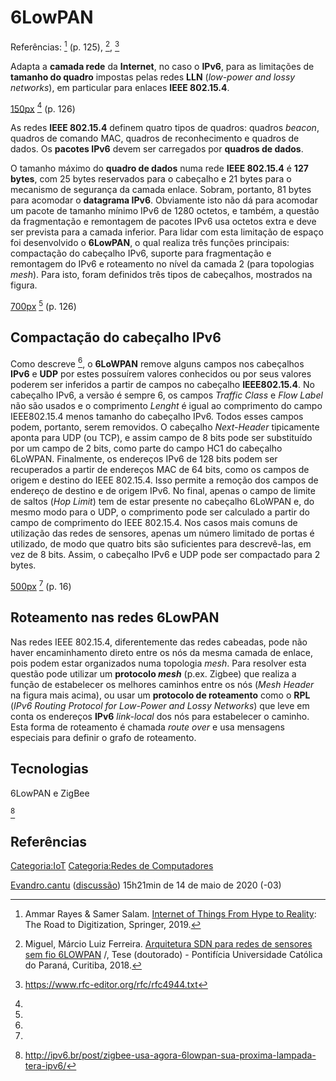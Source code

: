 # 6LowPAN

Referências: [^1] (p. 125), [^2], [^3]

Adapta a **camada rede** da **Internet**, no caso o **IPv6**, para as limitações de **tamanho do quadro** impostas pelas redes **LLN** (*low-power and lossy networks*), em particular para enlaces **IEEE 802.15.4**.

<a href="Arquivo:6lowPAN.png" class="wikilink" title="150px">150px</a> [^4] (p. 126)

As redes **IEEE 802.15.4** definem quatro tipos de quadros: quadros *beacon*, quadros de comando MAC, quadros de reconhecimento e quadros de dados. Os **pacotes IPv6** devem ser carregados por **quadros de dados**.

O tamanho máximo do **quadro de dados** numa rede **IEEE 802.15.4** é **127 bytes**, com 25 bytes reservados para o cabeçalho e 21 bytes para o mecanismo de segurança da camada enlace. Sobram, portanto, 81 bytes para acomodar o **datagrama IPv6**. Obviamente isto não dá para acomodar um pacote de tamanho mínimo IPv6 de 1280 octetos, e também, a questão da fragmentação e remontagem de pacotes IPv6 usa octetos extra e deve ser prevista para a camada inferior. Para lidar com esta limitação de espaço foi desenvolvido o **6LowPAN**, o qual realiza três funções principais: compactação do cabeçalho IPv6, suporte para fragmentação e remontagem do IPv6 e roteamento no nível da camada 2 (para topologias *mesh*). Para isto, foram definidos três tipos de cabeçalhos, mostrados na figura.

<a href="Arquivo:6lowPAN-header-stack.png" class="wikilink" title="700px">700px</a> [^5] (p. 126)

## Compactação do cabeçalho IPv6

Como descreve [^6], o **6LoWPAN** remove alguns campos nos cabeçalhos **IPv6** e **UDP** por estes possuírem valores conhecidos ou por seus valores poderem ser inferidos a partir de campos no cabeçalho **IEEE802.15.4**. No cabeçalho IPv6, a versão é sempre 6, os campos *Traffic Class* e *Flow Label* não são usados e o comprimento *Lenght* é igual ao comprimento do campo IEEE802.15.4 menos tamanho do cabeçalho IPv6. Todos esses campos podem, portanto, serem removidos. O cabeçalho *Next-Header* tipicamente aponta para UDP (ou TCP), e assim campo de 8 bits pode ser substituído por um campo de 2 bits, como parte do campo HC1 do cabeçalho 6LoWPAN. Finalmente, os endereços IPv6 de 128 bits podem ser recuperados a partir de endereços MAC de 64 bits, como os campos de origem e destino do IEEE 802.15.4. Isso permite a remoção dos campos de endereço de destino e de origem IPv6. No final, apenas o campo de limite de saltos (*Hop Limit*) tem de estar presente no cabeçalho 6LoWPAN e, do mesmo modo para o UDP, o comprimento pode ser calculado a partir do campo de comprimento do IEEE 802.15.4. Nos casos mais comuns de utilização das redes de sensores, apenas um número limitado de portas é utilizado, de modo que quatro bits são suficientes para descrevê-las, em vez de 8 bits. Assim, o cabeçalho IPv6 e UDP pode ser compactado para 2 bytes.

<a href="Arquivo:Cabecalho-6LowPAN.png" class="wikilink" title="500px">500px</a> [^7] (p. 16)

## Roteamento nas redes 6LowPAN

Nas redes IEEE 802.15.4, diferentemente das redes cabeadas, pode não haver encaminhamento direto entre os nós da mesma camada de enlace, pois podem estar organizados numa topologia *mesh*. Para resolver esta questão pode utilizar um **protocolo *mesh*** (p.ex. Zigbee) que realiza a função de estabelecer os melhores caminhos entre os nós (*Mesh Header* na figura mais acima), ou usar um **protocolo de roteamento** como o **RPL** (*IPv6 Routing Protocol for Low-Power and Lossy Networks*) que leve em conta os endereços **IPv6** *link-local* dos nós para estabelecer o caminho. Esta forma de roteamento é chamada *route over* e usa mensagens especiais para definir o grafo de roteamento.

## Tecnologias

6LowPAN e ZigBee  
[^8]

## Referências

<references />

<a href="Categoria:IoT" class="wikilink" title="Categoria:IoT">Categoria:IoT</a> <a href="Categoria:Redes_de_Computadores" class="wikilink" title="Categoria:Redes de Computadores">Categoria:Redes de Computadores</a>

<a href="Usuário:Evandro.cantu" class="wikilink" title="Evandro.cantu">Evandro.cantu</a> (<a href="Usuário_Discussão:Evandro.cantu" class="wikilink" title="discussão">discussão</a>) 15h21min de 14 de maio de 2020 (-03)

[^1]: Ammar Rayes & Samer Salam. <a href="Media:InternetOfThingsFromHypeToReality.pdf" class="wikilink" title="Internet of Things From Hype to Reality">Internet of Things From Hype to Reality</a>: The Road to Digitization, Springer, 2019.

[^2]: Miguel, Márcio Luiz Ferreira. [Arquitetura SDN para redes de sensores sem fio 6LOWPAN](https://www.ppgia.pucpr.br/pt/arquivos/doutorado/teses/2018/052_Tese_MarcioLuizFerreiraMiguel.pdf) /, Tese (doutorado) - Pontifícia Universidade Católica do Paraná, Curitiba, 2018.

[^3]: <https://www.rfc-editor.org/rfc/rfc4944.txt>

[^4]:

[^5]:

[^6]:

[^7]:

[^8]: <http://ipv6.br/post/zigbee-usa-agora-6lowpan-sua-proxima-lampada-tera-ipv6/>
